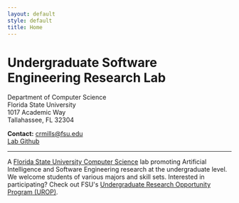 ```yaml
---
layout: default
style: default
title: Home
---
```

<div class="row">
	<div class="col-sm-12">
		<h1><span class="text-garnet">U</span>ndergraduate <span class="text-garnet">S</span>oftware <span class="text-garnet">E</span>ngineering <span class="text-garnet">R</span>esearch Lab</h1>
		<p>Department of Computer Science<br />
			Florida State University<br />
			1017 Academic Way<br />
			Tallahassee, FL 32304<br />
		</p>
		<p>
			<strong>Contact:</strong>&puncsp;<a href="mailto:crmills@fsu.edu">crmills@fsu.edu</a>
			<br />
			<a href="https://github.com/FSU-USER-Lab" target="_blank" rel="external" title="Github"><span class="icon-link"></span>Lab Github</a>
		</p>
	</div>
</div>

<hr />

<p>A <a href="https://www.cs.fsu.edu" target="_blank" title="Florida State University CS" rel="external">Florida State University Computer Science</a> lab promoting Artificial Intelligence and Software Engineering research at the undergraduate level. We welcome students of various majors and skill sets. Interested in participating? Check out FSU's <a href="https://cre.fsu.edu/undergradresearch/urop" target="_blank" title="UROP" rel="external">Undergraduate Research Opportunity Program (UROP)</a>.</p>
